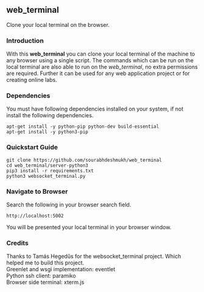 ## web_terminal
Clone your local terminal on the browser.

### Introduction
With this **web_terminal** you can clone your local terminal of the machine to any browser using a single script. The commands which can be run on the local terminal are also able to run on the _web_terminal_, no extra permissions are required. Further it can be used for any web application project or for creating online labs. 

### Dependencies
You must have following dependencies installed on your system, if not install the following dependencies.  
```
apt-get install -y python-pip python-dev build-essential  
apt-get install -y python3-pip
```
### Quickstart Guide
```
git clone https://github.com/sourabhdeshmukh/web_terminal  
cd web_terminal/server-python3
pip3 install -r requirements.txt
python3 websocket_terminal.py
```
### Navigate to Browser  
Search the following in your browser search field.  
```
http://localhost:5002
```
You will be presented your local terminal in your browser window.

### Credits
Thanks to Tamás Hegedűs for the websocket_terminal project. Which helped me to build this project.  
Greenlet and wsgi implementation: eventlet  
Python ssh client: paramiko  
Browser side terminal: xterm.js
